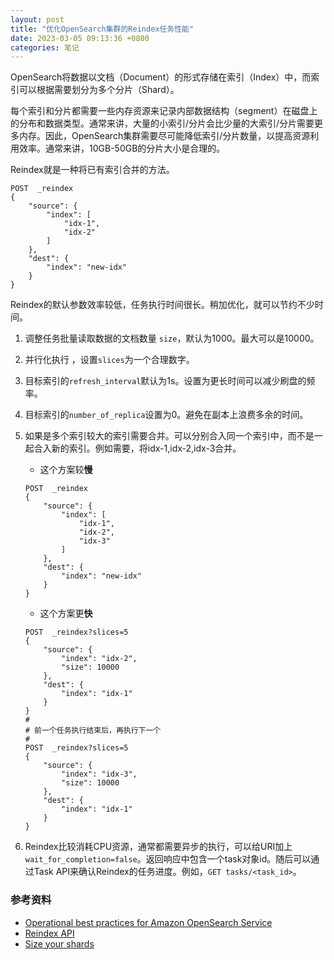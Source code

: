 ```yaml
---
layout: post
title: "优化OpenSearch集群的Reindex任务性能"
date: 2023-03-05 09:13:36 +0800
categories: 笔记
---
```


OpenSearch将数据以文档（Document）的形式存储在索引（Index）中，而索引可以根据需要划分为多个分片（Shard）。

每个索引和分片都需要一些内存资源来记录内部数据结构（segment）在磁盘上的分布和数据类型。通常来讲，大量的小索引/分片会比少量的大索引/分片需要更多内存。因此，OpenSearch集群需要尽可能降低索引/分片数量，以提高资源利用效率。通常来讲，10GB-50GB的分片大小是合理的。

Reindex就是一种将已有索引合并的方法。

```
POST  _reindex
{
    "source": {
        "index": [
            "idx-1",
            "idx-2"
        ]
    },
    "dest": {
        "index": "new-idx"
    }
}
```

Reindex的默认参数效率较低，任务执行时间很长。稍加优化，就可以节约不少时间。

1. 调整任务批量读取数据的文档数量 `size`，默认为1000。最大可以是10000。
2. 并行化执行 ，设置`slices`为一个合理数字。
3. 目标索引的`refresh_interval`默认为1s。设置为更长时间可以减少刷盘的频率。
4. 目标索引的`number_of_replica`设置为0。避免在副本上浪费多余的时间。
5. 如果是多个索引较大的索引需要合并。可以分别合入同一个索引中，而不是一起合入新的索引。例如需要，将idx-1,idx-2,idx-3合并。

    - 这个方案较**慢**
    ```
    POST  _reindex
    {
        "source": {
            "index": [
                "idx-1",
                "idx-2",
                "idx-3"
            ]
        },
        "dest": {
            "index": "new-idx"
        }
    }
    ```
    - 这个方案更**快**
    ```
    POST  _reindex?slices=5
    {
        "source": {
            "index": "idx-2",
            "size": 10000
        },
        "dest": {
            "index": "idx-1"
        }
    }
    #
    # 前一个任务执行结束后，再执行下一个
    #
    POST  _reindex?slices=5
    {
        "source": {
            "index": "idx-3",
            "size": 10000
        },
        "dest": {
            "index": "idx-1"
        }
    }
    ```
6. Reindex比较消耗CPU资源，通常都需要异步的执行，可以给URI加上`wait_for_completion=false`。返回响应中包含一个task对象id。随后可以通过Task API来确认Reindex的任务进度。例如，`GET tasks/<task_id>`。

### 参考资料

- [Operational best practices for Amazon OpenSearch Service](https://docs.aws.amazon.com/opensearch-service/latest/developerguide/bp.html)
- [Reindex API](https://www.elastic.co/guide/en/elasticsearch/reference/7.17/docs-reindex.html)
- [Size your shards](https://www.elastic.co/guide/en/elasticsearch/reference/master/size-your-shards.html)
